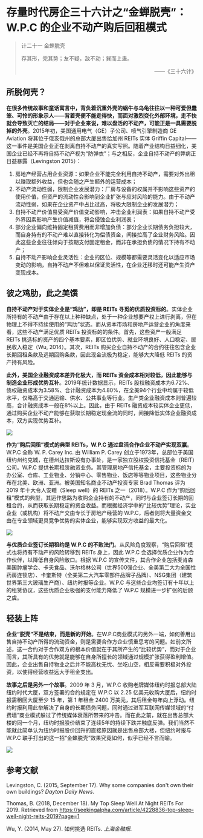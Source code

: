 # 存量时代房企三十六计之“金蝉脱壳”：W.P.C 的企业不动产购后回租模式

> <p>计二十一 金蝉脱壳</p><p>存其形，完其势；友不疑，敌不动；巽而上蛊。</p><p align = 'right'>——《三十六计》<p>

## 所脱何壳？

**在很多传统故事和童话寓言中，背负着沉重外壳的蜗牛与乌龟往往以一种可爱但蠢笨、可怜的形象示人——背着壳便不能走得快，而面对激烈变化外部环境，走不快就会导致灭亡的结局——对于企业来说，难以盘活的不动产，可能正是一具需要脱掉的外壳**。2015年初，美国通用电气（GE）子公司、喷气引擎制造商 GE Aviation 将其位于俄亥俄州的总部大厦出售给加州 REITs 实体 Griffin Capital——这一事件是美国企业正在剥离自持不动产的真实写照。随着产业结构日益细化，美国企业已经不再将自持不动产视为“防弹衣”；与之相反，企业自持不动产的弊病正日益暴露（Levingston 2015）：

1. 房地产经营占用企业资源：如果企业不能完全利用自持不动产，需要对外出租以赚取额外收益，但也会随之产生额外的运营成本；
2. 不动产流动性弱，限制企业发展潜力：厂房与设备的权属并不影响这些资产的使用价值，但资产的流动性会影响到企业扩张与应对风险的能力。由于不动产流动性弱，如果在企业资产中占比过高，将极大限制企业的发展潜力；
3. 自持不动产价值易受资产价值变动影响，冲击企业利润表：如果自持不动产受外界因素影响产生价值减值，将会侵蚀企业利润表；
4. 部分企业偏向维持固定租赁费用而非增加负债：部分企业长期债务负担较大，而自身持有的不动产难以直接转化为偿债资金，间接拉高了企业财务风险。因此这些企业往往倾向于按期支付固定租金，而非在承担负债的情况下持有不动产；
5. 自持不动产影响企业灵活性：企业的区位、规模等都需要灵活变化以适应市场变动的影响，自持不动产不但难以保证灵活性，在企业迁移时还可能产生资产变现成本。

## 彼之鸡肋，此之美馔

**自持不动产对于实体企业是“鸡肋”，却是 REITs 寻觅的优质投资标的**。实体企业所持有的不动产由于存在以上种种缺点，处于一种企业想要产权上进行剥离，但在物理上不得不持续使用的“鸡肋”状态。而从资本市场和房地产运营企业的角度来看，这些不动产满足优质 REITs 投资标的的条件。首先，这些资产一般满足 REITs 挑选标的资产的四个基本要素，即区位优势、就业环境良好、人口稳定、居民收入稳定（Wu, 2014）。其次，REITs 购买企业自持不动产的合约往往包含企业长期回租条款及远期回购条款，因此现金流极为稳定，能够大大降低 REITs 的资产持有风险。

**此外，美国企业融资成本差异化极大，而 REITs 资金成本相对较低，因此能够与制造企业形成优势互补**。2019年统计数据显示，REITs 股权融资成本为6.72%、债权融资成本为3.58%、合计融资成本为4.80%，在全美94个行业中均属于较低水平，仅略高于交通运输、供水、公共事业等行业。生产类企业融资成本则普遍较高，合计融资成本一般在8%以上。因此，由于 REITs 融资成本较实体企业更低，通过购买企业不动产能够在获取长期稳定现金流的同时，间接降低实体企业融资成本，双方实现优势互补。

![](https://i.loli.net/2019/09/10/zFv94ZUDfLKQ3oj.jpg=--c)

**作为“购后回租”模式的典型 REITs，W.P.C 通过盘活合作企业不动产实现双赢**。W.P.C 全称 W. P. Carey Inc. 由 William P. Carey 创立于1973年，总部位于美国纽约州约克城，在德州达拉斯设有办事处，是一家独立股权投资信托基金（REIT）公司。W.P.C 提供长期租赁融资业务。其管理房地产信托基金，主要投资标的为办公室、仓库、工业物业、分销中心、零售物业、饭店等等物业项目，这些物业分布在北美、欧洲、亚洲。被美国知名商业不动产投资专家 Brad Thomas 评为 2019 年十大令人安睡（Sleep well）的 REITs 之一（2018）。W.P.C 作为“购后回租”模式的典型，其运作思路为收购企业持有的不动产，同时与企业签订长期的回租合约，从而获取长期稳定的资金收益。而根据经济学中的“比较优势”理论，实业企业（或机构）将不动产交由专长于房地产经营的 W.P.C，后者则将大量资金交由在专业领域更具竞争优势的实体企业，能够实现双方收益的最大化。

![](https://i.loli.net/2019/09/10/aPYiLh3VWFI4Kg2.jpg=500--c)

**与优质企业签订长期租约是 W.P.C 的不败法门**。从风险角度观察，“购后回租”模式也将持有不动产的风险转移到 REITs 身上，因此 W.P.C 会选择优质企业作为合作伙伴，以降低自身风险敞口。根据 W.P.C 的宣传文件，其合作企业包括麦肯森美国肿瘤学会、卡夫食品、沃尔格林公司（世界500强企业、全美第二大为全国性药房连锁店）、卡奎斯特（全美第二大汽车零部件品牌子品牌）、NSG集团（建筑世界第三大玻璃生产商）、纽约时报等企业。W.P.C 与这些企业均签订有十年以上的租赁协议，这些优质企业极强的支付能力降低了 W.P.C 规模进一步扩张的后顾之虞。

## 轻装上阵

**企业“脱壳”不是结束，而是新的开始**。在W.P.C商业模式的另外一端，如何善用出售自持不动产所得的流动资金，则是需要合作方企业慎重思考的问题。如前文所述，这一合约对于合作双方的根本价值就在于其所产生的“比较优势”，而对于企业而言，其所具有的优势就是能够在自身所擅长的领域通过规模扩张获得盈利增值。因此，企业出售自持物业之后并不能高枕无忧、坐吃山空，相反需要积极对外投资，以使得经营收益远大于租金支出。

**故事之后是另外一个故事**。2009 年 3 月，W.P.C 收购老牌媒体纽约时报总部大陆纽约时代大厦，双方签署的合约规定在 W.P.C 以 2.25 亿美元收购大厦后，纽约时报需租回大厦至少 15 年，第 1 年租金 2400 万美元，其后租金每年向上浮动。纽约时报利用此举解决了自身的长期债务问题，同时通过进军互联网传媒领域的“付费墙”商业模式躲过了传统媒体衰落所带来的冲击。而在此之前，就在出售总部大楼的同一个月，纽约时报股价结束了连续5年的持续下跌并触底反弹。我们当然不能就此简单认为纽约时报股价回升的直接原因就是出售总部大楼，但纽约时报与 W.P.C 联手打出的这一招“金蝉脱壳”效果究竟如何，似乎已经不言而喻。

![](https://i.loli.net/2019/09/11/YZCQGPDKoU5jgwT.jpg=500--c)

## 参考文献

Levingston, C. (2015, September 17). Why some companies don't own their own buildings? *Dayton Daily News*.

Thomas, B. (2018, December 18). My Top Sleep Well At Night REITs For 2019. Retrieved from https://seekingalpha.com/article/4228836-top-sleep-well-night-reits-2019?page=1

Wu, Y. (2014, May 27). 如何挑选 REITs. *上海金融报*.
